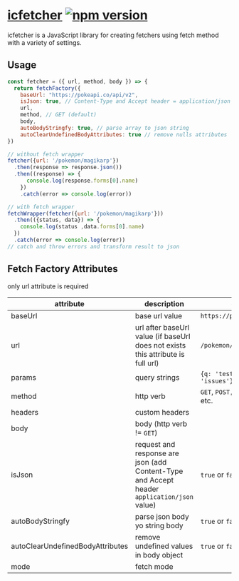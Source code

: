 # [icfetcher](https://github.com/ignacio-cuadra/icfetcher) [![npm version](https://img.shields.io/npm/v/icfetcher.svg?style=flat)](https://www.npmjs.com/package/react)

icfetcher is a JavaScript library for creating fetchers using fetch method with a variety of settings.

## Usage

```javascript
const fetcher = ({ url, method, body }) => {
  return fetchFactory({
    baseUrl: "https://pokeapi.co/api/v2",
    isJson: true, // Content-Type and Accept header = application/json
    url,
    method, // GET (default)
    body,
    autoBodyStringfy: true, // parse array to json string
    autoClearUndefinedBodyAttributes: true // remove nulls attributes
})

// without fetch wrapper
fetcher({url: '/pokemon/magikarp'})
  .then(response => response.json())  
  .then((response) => {
      console.log(response.forms[0].name)
    })
    .catch(error => console.log(error))

// with fetch wrapper
fetchWrapper(fetcher({url: '/pokemon/magikarp'}))
  .then(({status, data}) => {
    console.log(status ,data.forms[0].name)
  })
  .catch(error => console.log(error))
// catch and throw errors and transform result to json
```

## Fetch Factory Attributes

only url attribute is required

| attribute                        | description                                                                                 | example                             |
| -------------------------------- | ------------------------------------------------------------------------------------------- | ----------------------------------- |
| baseUrl                          | base url value                                                                              | `https://pokeapi.co/api/v2`         |
| url                              | url after baseUrl value (if baseUrl does not exists this attribute is full url)             | `/pokemon/magikarp`                 |
| params                           | query strings                                                                               | `{q: 'test', type: 'issues'}`       |
| method                           | http verb                                                                                   | `GET`, `POST, `PUT`, `DELETE`, etc. |
| headers                          | custom headers                                                                              |                                     |
| body                             | body (http verb != `GET`)                                                                   |                                     |
| isJson                           | request and response are json (add Content-Type and Accept header `application/json` value) | `true` or `false`                   |
| autoBodyStringfy                 | parse json body yo string body                                                              | `true` or `false`                   |
| autoClearUndefinedBodyAttributes | remove undefined values in body object                                                      | `true` or `false`                   |
| mode                             | fetch mode                                                                                  |                                     |